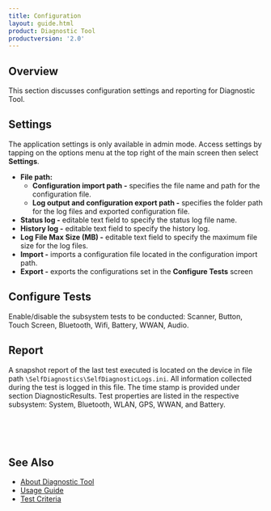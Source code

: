 ```yaml
---
title: Configuration
layout: guide.html
product: Diagnostic Tool
productversion: '2.0'
---
```


## Overview
This section discusses configuration settings and reporting for Diagnostic Tool.

<!--
## Configuration Files
Each subsystem test can be enabled/disabled by setting the corresponding flag in `/SelfDiagnostics/SelfDiagnosticSettings.txt` file on the device. Set to "0" to disable, "1" to enable. The format of selfdiagnosticsettings.txt follows:  
&nbsp;&nbsp;&nbsp;&nbsp;&nbsp;battery=1  
&nbsp;&nbsp;&nbsp;&nbsp;&nbsp;bluetooth=1  
&nbsp;&nbsp;&nbsp;&nbsp;&nbsp;gps=1  
&nbsp;&nbsp;&nbsp;&nbsp;&nbsp;wwan=1  
&nbsp;&nbsp;&nbsp;&nbsp;&nbsp;wlan=1  
&nbsp;&nbsp;&nbsp;&nbsp;&nbsp;system=1  
<br>
-->

## Settings 
The application settings is only available in admin mode. Access settings by tapping on the options menu at the top right of the main screen then select **Settings**.  
* **File path:**
     * **Configuration import path -** specifies the file name and path for the configuration file.
     * **Log output and configuration export path -** specifies the folder path for the log files and exported configuration file.
* **Status log -** editable text field to specify the status log file name.
* **History log -** editable text field to specify the history log.
* **Log File Max Size (MB) -** editable text field to specify the maximum file size for the log files.
* **Import -** imports a configuration file located in the configuration import path. 
* **Export -** exports the configurations set in the **Configure Tests** screen

## Configure Tests
Enable/disable the subsystem tests to be conducted: Scanner, Button, Touch Screen, Bluetooth, Wifi, Battery, WWAN, Audio.


## Report 
A snapshot report of the last test executed is located on the device in file path `\SelfDiagnostics\SelfDiagnosticLogs.ini`. All information collected during the test is logged in this file. The time stamp is provided under section DiagnosticResults. Test properties are listed in the respective subsystem: System, Bluetooth, WLAN, GPS, WWAN, and Battery. 


<br>
<br>
<br>

## See Also

* [About Diagnostic Tool](../about)
* [Usage Guide](../usage)
* [Test Criteria](../criteria)


